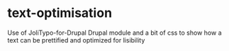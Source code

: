 # text-optimisation
Use of JoliTypo-for-Drupal Drupal module and a bit of css to show how a text can be prettified and optimized for lisibility
